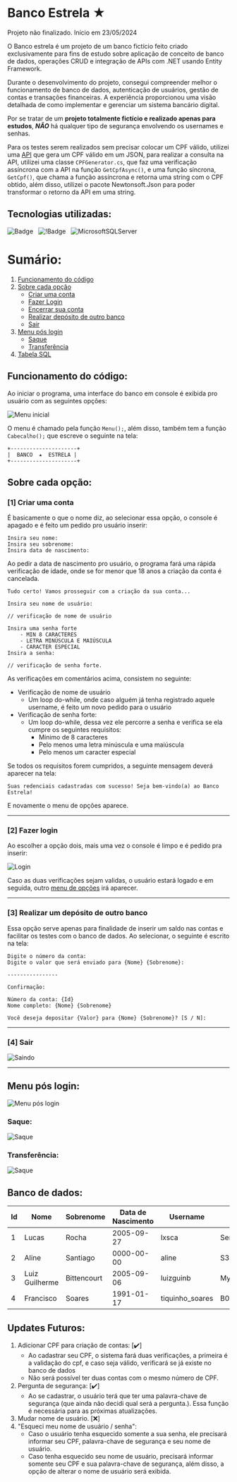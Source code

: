 # Banco Estrela ★

Projeto não finalizado.
Início em 23/05/2024

O Banco estrela é um projeto de um banco fictício feito criado exclusivamente para fins de estudo sobre aplicação de conceito de banco de dados, operações CRUD e integração de APIs com .NET usando Entity Framework.

Durante o desenvolvimento do projeto, consegui compreender melhor o funcionamento de banco de dados, autenticação de usuários, gestão de contas e transações financeiras. A experiência proporcionou uma visão detalhada de como implementar e gerenciar um sistema bancário digital.

Por se tratar de um **projeto totalmente fictício e realizado apenas para estudos**, ***NÃO*** há qualquer tipo de segurança envolvendo os usernames e senhas.

Para os testes serem realizados sem precisar colocar um CPF válido, utilizei uma [API](https://api.invertexto.com/api-gerador-pessoas) que gera um CPF válido em um JSON, para realizar a consulta na API, utilizei uma classe `CPFGenerator.cs`, que faz uma verificação assíncrona com a API na função `GetCpfAsync()`, e uma função síncrona, `GetCpf()`, que chama a função assíncrona e retorna uma string com o CPF obtido, além disso, utilizei o pacote Newtonsoft.Json para poder transformar o retorno da API em uma string.

## Tecnologias utilizadas:

![Badge](https://img.shields.io/badge/C%23-blue?style=for-the-badge&logo=csharp&logoColor=white) &nbsp; ![!Badge](https://img.shields.io/badge/.NET-blueviolet?style=for-the-badge&logo=dotnet&logoColor=white) &nbsp; ![MicrosoftSQLServer](https://img.shields.io/badge/Microsoft%20SQL%20Server-CC2927?style=for-the-badge&logo=microsoft%20sql%20server&logoColor=white) &nbsp;

# Sumário:

1. [Funcionamento do código](#funcionamento-do-código)
1. [Sobre cada opção](#sobre-cada-opção)
    - [Criar uma conta](#1-criar-uma-conta)
    - [Fazer Login](#2-fazer-login)
    - [Encerrar sua conta](#3-encerrar-sua-conta)
    - [Realizar depósito de outro banco](#4-realizar-um-depósito-de-outro-banco)
    - [Sair](#5-sair)
1. [Menu pós login](#menu-pós-login)
    - [Saque](#saque)
    - [Transferência](#transferência)
1. [Tabela SQL](#tabela)


## Funcionamento do código:

Ao iniciar o programa, uma interface do banco em console é exibida pro usuário com as seguintes opções:

![Menu inicial](Imagens/menu-inicial.png)

O menu é chamado pela função `Menu();`, além disso, também tem a função `Cabecalho();` que escreve o seguinte na tela:

```
+---------------------+
|  BANCO  ★  ESTRELA |
+---------------------+
```

## Sobre cada opção:
### [1] Criar uma conta

É basicamente o que o nome diz, ao selecionar essa opção, o console é apagado e é feito um pedido pro usuário inserir:

```
Insira seu nome:
Insira seu sobrenome:
Insira data de nascimento:
```

Ao pedir a data de nascimento pro usuário, o programa fará uma rápida verificação de idade, onde se for menor que 18 anos a criação da conta é cancelada.

```
Tudo certo! Vamos prosseguir com a criação da sua conta...

Insira seu nome de usuário:

// verificação de nome de usuário

Insira uma senha forte
    - MIN 8 CARACTERES
    - LETRA MINÚSCULA E MAIÚSCULA
    - CARACTER ESPECIAL
Insira a senha: 

// verificação de senha forte.
```

As verificações em comentários acima, consistem no seguinte: 

- Verificação de nome de usuário
    - Um loop do-while, onde caso alguém já tenha registrado aquele username, é feito um novo pedido para o usuário
- Verificação de senha forte:
    - Um loop do-while, dessa vez ele percorre a senha e verifica se ela cumpre os seguintes requisitos:
        - Mínimo de 8 caracteres
        - Pelo menos uma letra minúscula e uma maiúscula
        - Pelo menos um caracter especial

Se todos os requisitos forem cumpridos, a seguinte mensagem deverá aparecer na tela:

```
Suas redenciais cadastradas com sucesso! Seja bem-vindo(a) ao Banco Estrela!
```

E novamente o menu de opções aparece.

---

### [2] Fazer login

Ao escolher a opção dois, mais uma vez o console é limpo e é pedido pra inserir:

![Login](Imagens/login.png)

Caso as duas verificações sejam validas, o usuário estará logado e em seguida, outro [menu de opções](#menu-pós-login) irá aparecer.

---

### [3] Realizar um depósito de outro banco

Essa opção serve apenas para finalidade de inserir um saldo nas contas e facilitar os testes com o banco de dados. Ao selecionar, o seguinte é escrito na tela:

```
Digite o número da conta:
Digite o valor que será enviado para {Nome} {Sobrenome}: 

----------------

Confirmação:

Número da conta: {Id}
Nome completo: {Nome} {Sobrenome}

Você deseja depositar {Valor} para {Nome} {Sobrenome}? [S / N]: 

```

---

### [4] Sair

![Saindo](Imagens/saindo.png)

---

## Menu pós login:

![Menu pós login](Imagens/menu-pos-login.png)

### Saque:

![Saque](Imagens/realizando-saque.png)

### Transferência:

![Saque](Imagens/realizando-transferencia.png)

## Banco de dados:

| Id | Nome | Sobrenome | Data de Nascimento |     Username  |    Senha     |  Saldo  |
| -- | -------- | ----- | ------------------ |   ----------- | ------------ |  -----  |
| 1  | Lucas    | Rocha | 2005-09-27         |   lxsca       | SenhaF0rte!  | 35000,00 | 
| 2  | Aline    | Santiago | 0000-00-00      | aline         | S3Nha@Forte  | 4400,00 |
| 3  | Luiz Guilherme |	Bittencourt | 2005-09-06  | luizguinb | MyStr0ngPassword(!) | 3378.07    |
| 4  | Francisco |	Soares | 1991-01-17 | tiquinho_soares | B0t@fogo | 0,00 |

## Updates Futuros:

1. Adicionar CPF para criação de contas: [✔️]
    - Ao cadastrar seu CPF, o sistema fará duas verificações, a primeira é a validação do cpf, e caso seja válido, verificará se já existe no banco de dados
    - Não será possível ter duas contas com o mesmo número de CPF.
1.  Pergunta de segurança: [✔️]
    - Ao se cadastrar, o usuário terá que ter uma palavra-chave de segurança (que ainda não decidi qual será a pergunta.). Essa função é necessária para as próximas atualizações.
1. Mudar nome de usuário. [❌]
1. "Esqueci meu nome de usuário / senha":
    - Caso o usuário tenha esquecido somente a sua senha, ele precisará informar seu CPF, palavra-chave de segurança e seu nome de usuário.
    - Caso tenha esquecido seu nome de usuário, precisará informar somente seu CPF e sua palavra-chave de segurança, além disso, a opção de alterar o nome de usuário será exibida.